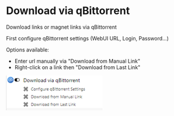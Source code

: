 # Download via qBittorrent
Download links or magnet links via qBittorrent

First configure qBittorrent  settings (WebUI URL, Login, Password...)

Options available:
- Enter url manually via "Download from Manual Link"
- Right-click on a link then "Download from Last Link"

![img.png](docs%2Fimg.png)
